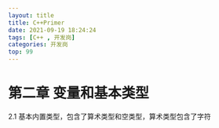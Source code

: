 ```yaml
---
layout: title
title: C++Primer
date: 2021-09-19 18:24:24
tags: [C++ , 开发岗]
categories: 开发岗
top: 99
---
```

# 第二章 变量和基本类型
2.1 基本内置类型，包含了算术类型和空类型，算术类型包含了字符

